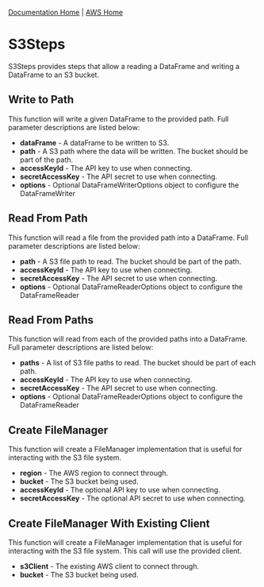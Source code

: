 [Documentation Home](../../docs/readme.md) | [AWS Home](../readme.md)

# S3Steps
S3Steps provides steps that allow a reading a DataFrame and writing a DataFrame to an S3 bucket.

## Write to Path
This function will write a given DataFrame to the provided path. Full parameter descriptions are listed below:

* **dataFrame** - A dataFrame to be written to S3.
* **path** - A S3 path where the data will be written. The bucket should be part of the path.
* **accessKeyId** - The API key to use when connecting.
* **secretAccessKey** - The API secret to use when connecting.
* **options** - Optional DataFrameWriterOptions object to configure the DataFrameWriter

## Read From Path
This function will read a file from the provided path into a DataFrame. Full parameter descriptions are listed below:

* **path** - A S3 file path to read. The bucket should be part of the path.
* **accessKeyId** - The API key to use when connecting.
* **secretAccessKey** - The API secret to use when connecting.
* **options** - Optional DataFrameReaderOptions object to configure the DataFrameReader

## Read From Paths
This function will read from each of the provided paths into a DataFrame. Full parameter descriptions are listed below:

* **paths** - A list of S3 file paths to read. The bucket should be part of each path.
* **accessKeyId** - The API key to use when connecting.
* **secretAccessKey** - The API secret to use when connecting.
* **options** - Optional DataFrameReaderOptions object to configure the DataFrameReader

## Create FileManager
This function will create a FileManager implementation that is useful for interacting with the S3 file system.

* **region** - The AWS region to connect through.
* **bucket** - The S3 bucket being used.
* **accessKeyId** - The optional API key to use when connecting.
* **secretAccessKey** - The optional API secret to use when connecting.

## Create FileManager With Existing Client
This function will create a FileManager implementation that is useful for interacting with the S3 file system. This call
will use the provided client.

* **s3Client** - The existing AWS client to connect through.
* **bucket** - The S3 bucket being used.
